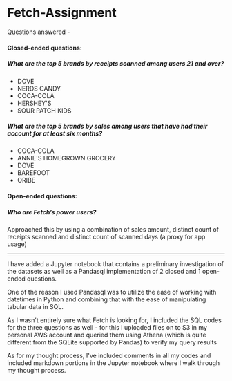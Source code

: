 # Fetch-Assignment

Questions answered - 

#### Closed-ended questions:

##### What are the top 5 brands by receipts scanned among users 21 and over?

* DOVE
* NERDS CANDY
* COCA-COLA
* HERSHEY'S
* SOUR PATCH KIDS

##### What are the top 5 brands by sales among users that have had their account for at least six months?

* COCA-COLA
* ANNIE'S HOMEGROWN GROCERY
* DOVE
* BAREFOOT
* ORIBE

#### Open-ended questions:

##### Who are Fetch’s power users?

Approached this by using a combination of sales amount, distinct count of receipts scanned
and distinct count of scanned days (a proxy for app usage)

___

I have added a Jupyter notebook that contains a preliminary investigation of the datasets
as well as a Pandasql implementation of 2 closed and 1 open-ended questions.

One of the reason I used Pandasql was to utilize the ease of working with datetimes in
Python and combining that with the ease of manipulating tabular data in SQL.

As I wasn't entirely sure what Fetch is looking for, I included the SQL codes for the three
questions as well - for this I uploaded files on to S3 in my personal AWS account and queried
them using Athena (which is quite different from the SQLite supported by Pandas) to verify
my query results

As for my thought process, I've included comments in all my codes and included markdown
portions in the Jupyter notebook where I walk through my thought process. 
